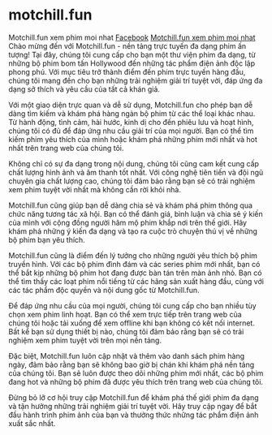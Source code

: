 # motchill.fun
Motchill.fun xem phim moi nhat 
<a href="https://www.facebook.com/thichphim79">Facebook</a>
<a href="[https://www.facebook.com/thichphim79](https://motchill.fun/)">Motchill.fun xem phim moi nhat </a>
Chào mừng đến với Motchill.fun - nền tảng trực tuyến đa dạng phim ấn tượng! Tại đây, chúng tôi cung cấp cho bạn một thư viện phim đa dạng, từ những bộ phim bom tấn Hollywood đến những tác phẩm điện ảnh độc lập phong phú. Với mục tiêu trở thành điểm đến phim trực tuyến hàng đầu, chúng tôi mang đến cho bạn những trải nghiệm giải trí tuyệt vời, đáp ứng đa dạng sở thích và yêu cầu của tất cả khán giả.

Với một giao diện trực quan và dễ sử dụng, Motchill.fun cho phép bạn dễ dàng tìm kiếm và khám phá hàng ngàn bộ phim từ các thể loại khác nhau. Từ hành động, tình cảm, hài hước, kinh dị cho đến phiêu lưu và hoạt hình, chúng tôi có đủ để đáp ứng nhu cầu giải trí của mọi người. Bạn có thể tìm kiếm phim yêu thích của mình hoặc khám phá những phim mới nhất và hot nhất trên trang web của chúng tôi.

Không chỉ có sự đa dạng trong nội dung, chúng tôi cũng cam kết cung cấp chất lượng hình ảnh và âm thanh tốt nhất. Với công nghệ tiên tiến và đội ngũ chuyên gia chất lượng cao, chúng tôi đảm bảo rằng bạn sẽ có trải nghiệm xem phim tuyệt vời nhất mà không cần rời khỏi nhà.

Motchill.fun cũng giúp bạn dễ dàng chia sẻ và khám phá phim thông qua chức năng tương tác xã hội. Bạn có thể đánh giá, bình luận và chia sẻ ý kiến của mình với cộng đồng người hâm mộ phim khắp nơi trên thế giới. Hãy khám phá những ý kiến đa dạng và tạo ra cuộc trò chuyện thú vị về những bộ phim bạn yêu thích.

Motchill.fun cũng là điểm đến lý tưởng cho những người yêu thích bộ phim truyền hình. Với các bộ phim đình đám và các series phim mới nhất, bạn có thể bắt kịp những bộ phim hot đang được bàn tán trên màn ảnh nhỏ. Bạn có thể tìm thấy các loạt phim nổi tiếng từ các hãng sản xuất hàng đầu, cùng với các tác phẩm độc quyền và nội dung gốc từ Motchill.fun.

Để đáp ứng nhu cầu của mọi người, chúng tôi cung cấp cho bạn nhiều tùy chọn xem phim linh hoạt. Bạn có thể xem trực tiếp trên trang web của chúng tôi hoặc tải xuống để xem offline khi bạn không có kết nối internet. Bất kể bạn sử dụng thiết bị nào, chúng tôi đảm bảo rằng bạn sẽ có trải nghiệm xem phim tuyệt vời trên mọi nền tảng.

Đặc biệt, Motchill.fun luôn cập nhật và thêm vào danh sách phim hàng ngày, đảm bảo rằng bạn sẽ không bao giờ bị chán khi khám phá nền tảng của chúng tôi. Bạn sẽ luôn được theo dõi những phim mới nhất, các bộ phim đang hot và những bộ phim đã được yêu thích trên trang web của chúng tôi.

Đừng bỏ lỡ cơ hội truy cập Motchill.fun để khám phá thế giới phim đa dạng và tận hưởng những trải nghiệm giải trí tuyệt vời. Hãy truy cập ngay để bắt đầu hành trình phim ảnh của bạn và thưởng thức những tác phẩm điện ảnh xuất sắc nhất.
